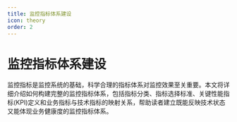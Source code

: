 ```yaml
---
title: 监控指标体系建设
icon: theory
order: 2
---
```


# 监控指标体系建设

监控指标是监控系统的基础，科学合理的指标体系对监控效果至关重要。本文将详细介绍如何构建完整的监控指标体系，包括指标分类、指标选择标准、关键性能指标(KPI)定义和业务指标与技术指标的映射关系，帮助读者建立既能反映技术状态又能体现业务健康度的监控指标体系。
